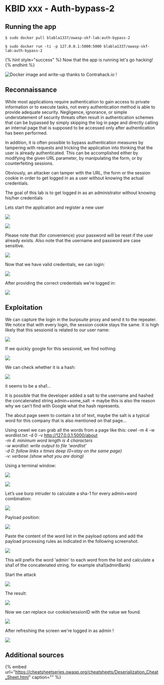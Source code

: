 # KBID xxx - Auth-bypass-2

## Running the app

```text
$ sudo docker pull blabla1337/owasp-skf-lab:auth-bypass-2
```

```text
$ sudo docker run -ti -p 127.0.0.1:5000:5000 blabla1337/owasp-skf-lab:auth-bypass-2
```

{% hint style="success" %}
Now that the app is running let's go hacking!
{% endhint %}

![Docker image and write-up thanks to Contrahack.io !](.gitbook/assets/screen-shot-2019-03-04-at-21.33.32.png)

## Reconnaissance

While most applications require authentication to gain access to private information or to execute tasks, not every authentication method is able to provide adequate security. Negligence, ignorance, or simple understatement of security threats often result in authentication schemes that can be bypassed by simply skipping the log in page and directly calling an internal page that is supposed to be accessed only after authentication has been performed.

In addition, it is often possible to bypass authentication measures by tampering with requests and tricking the application into thinking that the user is already authenticated. This can be accomplished either by modifying the given URL parameter, by manipulating the form, or by counterfeiting sessions.

Obviously, an attacker can tamper with the URL, the form or the session cookie in order to get logged in as a user without knowing the actual credentials.

The goal of this lab is to get logged in as an administrator without knowing his/her credentials

Lets start the application and register a new user

![](.gitbook/assets/auth-2-register1.png)

![](.gitbook/assets/auth-2-register2.png)

Please note that (for convenience) your password will be reset if the user already exists.
Also note that the username and password are case sensitive.

![](.gitbook/assets/auth-2-register3.png)


Now that we have valid credentials, we can login:

![](.gitbook/assets/auth-2-login.png)

After providing the correct credentials we're logged in:

![](.gitbook/assets/auth-2-loggedin.png)


## Exploitation
We can capture the login in the burpsuite proxy and send it to the repeater. We notice that with every login, the session cookie stays the same. It is high likely that this sessionid is related to our user name:

![](.gitbook/assets/auth-2-repeater.png)

If we quickly google for this sessionid, we find nothing:

![](.gitbook/assets/auth-2-google.png)

We can check whether it is a hash:

![](.gitbook/assets/auth-2-sha1.png)

it seems to be a sha1...

It is possible that the developer added a salt to the username and hashed the concatenated string
admin+some_salt 
-> maybe this is also the reason why we can't find with Google what the hash represents.

The about page seem to contain a lot of text, maybe the salt is a typical word for this company that is also mentioned on that page…

Using cewel we can grab all the words from a page like this:
cewl -m 4 -w wordlist.txt -d 0 -v http://127.0.0.1:5000/about</br>
<I>-m 4: minimum word length is 4 characters</br>
-w wordlist: write output to file ‘wordlist’</br>
-d 0: follow links x times deep (0=stay on the same page)</br>
-v: verbose (show what you are doing)</br></I>

Using a terminal window:

![](.gitbook/assets/auth-2-cewl.png)

![](.gitbook/assets/auth-2-wordlist.png)

Let’s use burp intruder to calculate a sha-1 for every admin+word combination:

![](.gitbook/assets/auth-2-intruder1.png)

Payload position:

![](.gitbook/assets/auth-2-intruder2.png)

Paste the content of the word list in the payload options and add the payload processing rules as indicated in the following screenshot.

![](.gitbook/assets/auth-2-intruder3.png)

This will prefix the word 'admin' to each word from the list and calculate a sha1 of the concatenated string.
for example sha1(adminBank)

Start the attack

![](.gitbook/assets/auth-2-intruder4.png)

The result:

![](.gitbook/assets/auth-2-intruder5.png)

Now we can replace our cookie/sessionID with the value we found.

![](.gitbook/assets/auth-2-cookie1.png)

After refreshing the screen we're logged in as admin !

![](.gitbook/assets/auth-2-admin.png)


## Additional sources

{% embed url="https://cheatsheetseries.owasp.org/cheatsheets/Deserialization_Cheat_Sheet.html" caption="" %}

